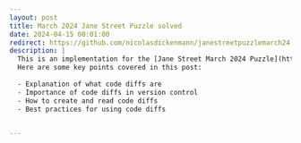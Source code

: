 ```yaml
---
layout: post
title: March 2024 Jane Street Puzzle solved
date: 2024-04-15 00:01:00
redirect: https://github.com/nicolasdickenmann/janestreetpuzzlemarch24
description: |
  This is an implementation for the [Jane Street March 2024 Puzzle](https://www.janestreet.com/puzzles/current-puzzle/) code.
  Here are some key points covered in this post:  
    
  - Explanation of what code diffs are  
  - Importance of code diffs in version control  
  - How to create and read code diffs  
  - Best practices for using code diffs  
  

---
```


